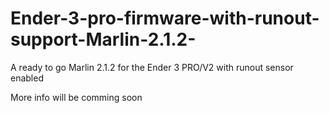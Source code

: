 # Ender-3-pro-firmware-with-runout-support-Marlin-2.1.2-
A ready to go Marlin 2.1.2 for the Ender 3 PRO/V2 with runout sensor enabled

More info will be comming soon
